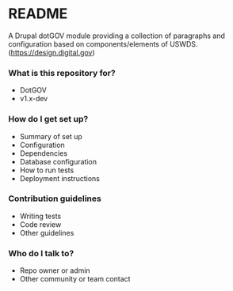 # README #

A Drupal dotGOV module providing a collection of paragraphs and configuration based on components/elements of USWDS. (https://design.digital.gov)

### What is this repository for? ###

* DotGOV
* v1.x-dev

### How do I get set up? ###

* Summary of set up
* Configuration
* Dependencies
* Database configuration
* How to run tests
* Deployment instructions

### Contribution guidelines ###

* Writing tests
* Code review
* Other guidelines

### Who do I talk to? ###

* Repo owner or admin
* Other community or team contact